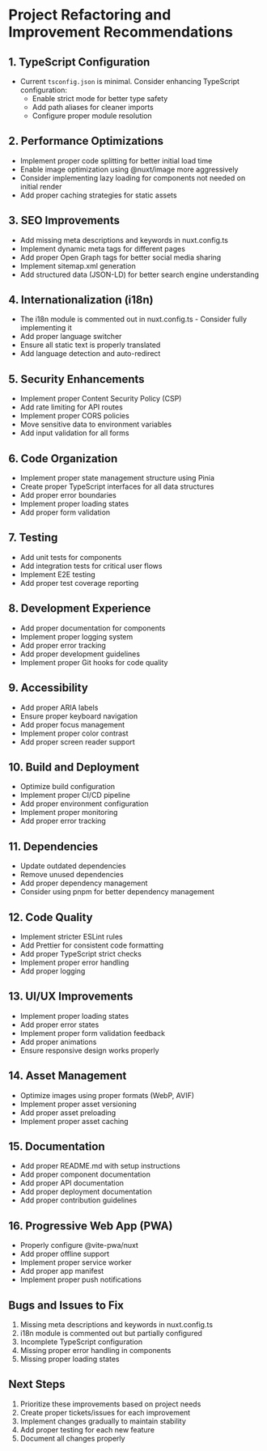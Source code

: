 # Project Refactoring and Improvement Recommendations

## 1. TypeScript Configuration
- Current `tsconfig.json` is minimal. Consider enhancing TypeScript configuration:
  - Enable strict mode for better type safety
  - Add path aliases for cleaner imports
  - Configure proper module resolution

## 2. Performance Optimizations
- Implement proper code splitting for better initial load time
- Enable image optimization using @nuxt/image more aggressively
- Consider implementing lazy loading for components not needed on initial render
- Add proper caching strategies for static assets

## 3. SEO Improvements
- Add missing meta descriptions and keywords in nuxt.config.ts
- Implement dynamic meta tags for different pages
- Add proper Open Graph tags for better social media sharing
- Implement sitemap.xml generation
- Add structured data (JSON-LD) for better search engine understanding

## 4. Internationalization (i18n)
- The i18n module is commented out in nuxt.config.ts - Consider fully implementing it
- Add proper language switcher
- Ensure all static text is properly translated
- Add language detection and auto-redirect

## 5. Security Enhancements
- Implement proper Content Security Policy (CSP)
- Add rate limiting for API routes
- Implement proper CORS policies
- Move sensitive data to environment variables
- Add input validation for all forms

## 6. Code Organization
- Implement proper state management structure using Pinia
- Create proper TypeScript interfaces for all data structures
- Add proper error boundaries
- Implement proper loading states
- Add proper form validation

## 7. Testing
- Add unit tests for components
- Add integration tests for critical user flows
- Implement E2E testing
- Add proper test coverage reporting

## 8. Development Experience
- Add proper documentation for components
- Implement proper logging system
- Add proper error tracking
- Add proper development guidelines
- Implement proper Git hooks for code quality

## 9. Accessibility
- Add proper ARIA labels
- Ensure proper keyboard navigation
- Add proper focus management
- Implement proper color contrast
- Add proper screen reader support

## 10. Build and Deployment
- Optimize build configuration
- Implement proper CI/CD pipeline
- Add proper environment configuration
- Implement proper monitoring
- Add proper error tracking

## 11. Dependencies
- Update outdated dependencies
- Remove unused dependencies
- Add proper dependency management
- Consider using pnpm for better dependency management

## 12. Code Quality
- Implement stricter ESLint rules
- Add Prettier for consistent code formatting
- Add proper TypeScript strict checks
- Implement proper error handling
- Add proper logging

## 13. UI/UX Improvements
- Implement proper loading states
- Add proper error states
- Implement proper form validation feedback
- Add proper animations
- Ensure responsive design works properly

## 14. Asset Management
- Optimize images using proper formats (WebP, AVIF)
- Implement proper asset versioning
- Add proper asset preloading
- Implement proper asset caching

## 15. Documentation
- Add proper README.md with setup instructions
- Add proper component documentation
- Add proper API documentation
- Add proper deployment documentation
- Add proper contribution guidelines

## 16. Progressive Web App (PWA)
- Properly configure @vite-pwa/nuxt
- Add proper offline support
- Implement proper service worker
- Add proper app manifest
- Implement proper push notifications

## Bugs and Issues to Fix
1. Missing meta descriptions and keywords in nuxt.config.ts
2. i18n module is commented out but partially configured
3. Incomplete TypeScript configuration
4. Missing proper error handling in components
5. Missing proper loading states

## Next Steps
1. Prioritize these improvements based on project needs
2. Create proper tickets/issues for each improvement
3. Implement changes gradually to maintain stability
4. Add proper testing for each new feature
5. Document all changes properly
